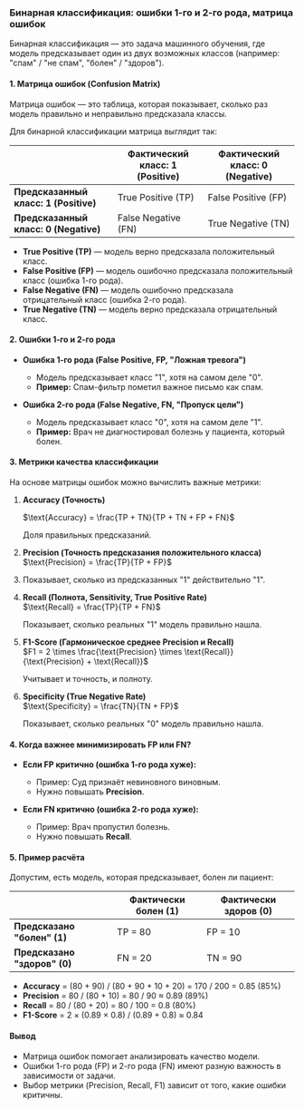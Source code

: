 ### **Бинарная классификация: ошибки 1-го и 2-го рода, матрица ошибок**  

Бинарная классификация — это задача машинного обучения, где модель предсказывает один из двух возможных классов (например: "спам" / "не спам", "болен" / "здоров").  

#### **1. Матрица ошибок (Confusion Matrix)**  
Матрица ошибок — это таблица, которая показывает, сколько раз модель правильно и неправильно предсказала классы.  

Для бинарной классификации матрица выглядит так:  

|                     | **Фактический класс: 1 (Positive)** | **Фактический класс: 0 (Negative)** |
|---------------------|------------------------------------|------------------------------------|
| **Предсказанный класс: 1 (Positive)** | True Positive (TP)                | False Positive (FP)                |
| **Предсказанный класс: 0 (Negative)** | False Negative (FN)               | True Negative (TN)                |

- **True Positive (TP)** — модель верно предсказала положительный класс.  
- **False Positive (FP)** — модель ошибочно предсказала положительный класс (ошибка 1-го рода).  
- **False Negative (FN)** — модель ошибочно предсказала отрицательный класс (ошибка 2-го рода).  
- **True Negative (TN)** — модель верно предсказала отрицательный класс.  

#### **2. Ошибки 1-го и 2-го рода**  

- **Ошибка 1-го рода (False Positive, FP, "Ложная тревога")**  
  - Модель предсказывает класс "1", хотя на самом деле "0".  
  - **Пример:** Спам-фильтр пометил важное письмо как спам.  

- **Ошибка 2-го рода (False Negative, FN, "Пропуск цели")**  
  - Модель предсказывает класс "0", хотя на самом деле "1".  
  - **Пример:** Врач не диагностировал болезнь у пациента, который болен.  

#### **3. Метрики качества классификации**  
На основе матрицы ошибок можно вычислить важные метрики:  

1. **Accuracy (Точность)**  

   $\text{Accuracy} = \frac{TP + TN}{TP + TN + FP + FN}$
   
   Доля правильных предсказаний.  

3. **Precision (Точность предсказания положительного класса)**  $\text{Precision} = \frac{TP}{TP + FP}$
   
4. Показывает, сколько из предсказанных "1" действительно "1".  

5. **Recall (Полнота, Sensitivity, True Positive Rate)**  
   $\text{Recall} = \frac{TP}{TP + FN}$

   Показывает, сколько реальных "1" модель правильно нашла.  

6. **F1-Score (Гармоническое среднее Precision и Recall)**  
   $F1 = 2 \times \frac{\text{Precision} \times \text{Recall}}{\text{Precision} + \text{Recall}}$

   Учитывает и точность, и полноту.  

7. **Specificity (True Negative Rate)**  
   $\text{Specificity} = \frac{TN}{TN + FP}$

   Показывает, сколько реальных "0" модель правильно нашла.  

#### **4. Когда важнее минимизировать FP или FN?**  
- **Если FP критично (ошибка 1-го рода хуже):**  
  - Пример: Суд признаёт невиновного виновным.  
  - Нужно повышать **Precision**.  

- **Если FN критично (ошибка 2-го рода хуже):**  
  - Пример: Врач пропустил болезнь.  
  - Нужно повышать **Recall**.  

#### **5. Пример расчёта**  
Допустим, есть модель, которая предсказывает, болен ли пациент:  

|                     | **Фактически болен (1)** | **Фактически здоров (0)** |
|---------------------|-------------------------|--------------------------|
| **Предсказано "болен" (1)** | TP = 80                | FP = 10                  |
| **Предсказано "здоров" (0)** | FN = 20                | TN = 90                  |

- **Accuracy** = (80 + 90) / (80 + 90 + 10 + 20) = 170 / 200 = 0.85 (85%)  
- **Precision** = 80 / (80 + 10) = 80 / 90 ≈ 0.89 (89%)  
- **Recall** = 80 / (80 + 20) = 80 / 100 = 0.8 (80%)  
- **F1-Score** = 2 × (0.89 × 0.8) / (0.89 + 0.8) ≈ 0.84  

#### **Вывод**  
- Матрица ошибок помогает анализировать качество модели.  
- Ошибки 1-го рода (FP) и 2-го рода (FN) имеют разную важность в зависимости от задачи.  
- Выбор метрики (Precision, Recall, F1) зависит от того, какие ошибки критичны.  